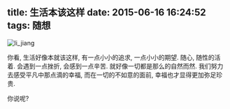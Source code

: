 title: 生活本该这样
date: 2015-06-16 16:24:52
tags: 随想
---

![li_jiang](http://h.img.siblings.top/lijiang_150612.jpg)

你看, 生活好像本就该这样, 有一点小小的追求, 一点小小的期望.  随心, 随性的活着. 会遇到一点挫折, 会感到一点辛苦. 就好像一切都是那么的自然而然. 我们努力去感受平凡中那点滴的幸福, 而在一切的不如意的面前, 幸福也才显得更加弥足珍贵.

你说呢?

